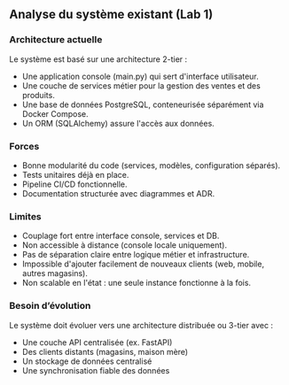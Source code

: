 ## Analyse du système existant (Lab 1)

### Architecture actuelle
Le système est basé sur une architecture 2-tier :
- Une application console (main.py) qui sert d'interface utilisateur.
- Une couche de services métier pour la gestion des ventes et des produits.
- Une base de données PostgreSQL, conteneurisée séparément via Docker Compose.
- Un ORM (SQLAlchemy) assure l'accès aux données.

### Forces
- Bonne modularité du code (services, modèles, configuration séparés).
- Tests unitaires déjà en place.
- Pipeline CI/CD fonctionnelle.
- Documentation structurée avec diagrammes et ADR.

### Limites
- Couplage fort entre interface console, services et DB.
- Non accessible à distance (console locale uniquement).
- Pas de séparation claire entre logique métier et infrastructure.
- Impossible d'ajouter facilement de nouveaux clients (web, mobile, autres magasins).
- Non scalable en l'état : une seule instance fonctionne à la fois.

### Besoin d’évolution
Le système doit évoluer vers une architecture distribuée ou 3-tier avec :
- Une couche API centralisée (ex. FastAPI)
- Des clients distants (magasins, maison mère)
- Un stockage de données centralisé
- Une synchronisation fiable des données
